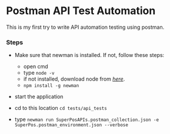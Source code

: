 # Postman API Test Automation

This is my first try to write API automation testing using postman. 

### Steps

- Make sure that newman is installed. If not, follow these steps:
    * open cmd
    * type `node -v`
    * if not installed, download node from *[here](https://nodejs.org/en/download/)*.
    * `npm install -g newman`
    
- start the application 

- cd to this location 
    `cd tests/api_tests`
- type `newman run SuperPosAPIs.postman_collection.json -e SuperPos.postman_environment.json --verbose`
